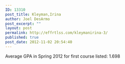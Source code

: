 ```yaml
---
ID: 13310
post_title: Kleyman,Irina
author: Joel DesArmo
post_excerpt: ""
layout: post
permalink: http://effrtlss.com/kleymanirina-3/
published: true
post_date: 2012-11-02 20:54:40
---
```

<p>Average GPA in Spring 2012 for first course listed: 1.698</p>